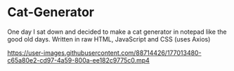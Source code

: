 # Cat-Generator
One day I sat down and decided to make a cat generator in notepad like the good old days. Written in raw HTML, JavaScript and CSS (uses Axios)

https://user-images.githubusercontent.com/88714426/177013480-c65a80e2-cd97-4a59-800a-ee182c9775c0.mp4

